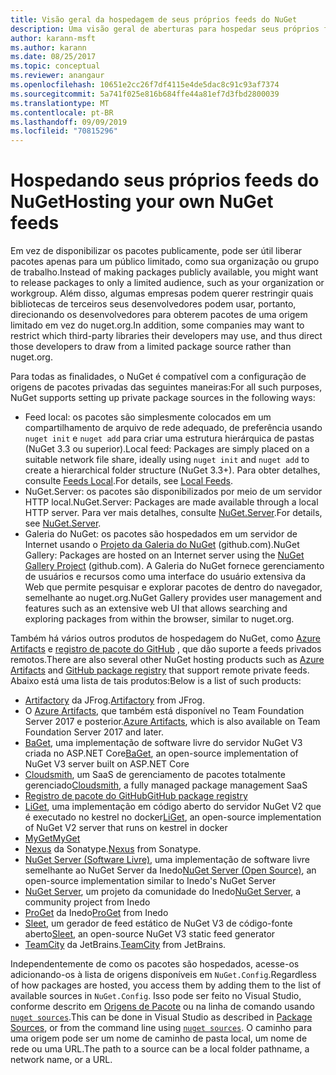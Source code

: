 ```yaml
---
title: Visão geral da hospedagem de seus próprios feeds do NuGet
description: Uma visão geral de aberturas para hospedar seus próprios feeds de pacote do NuGet ou galerias localmente ou remotamente.
author: karann-msft
ms.author: karann
ms.date: 08/25/2017
ms.topic: conceptual
ms.reviewer: anangaur
ms.openlocfilehash: 10651e2cc26f7df4115e4de5dac8c91c93af7374
ms.sourcegitcommit: 5a741f025e816b684ffe44a81ef7d3fbd2800039
ms.translationtype: MT
ms.contentlocale: pt-BR
ms.lasthandoff: 09/09/2019
ms.locfileid: "70815296"
---
```

# <a name="hosting-your-own-nuget-feeds"></a><span data-ttu-id="c69f3-103">Hospedando seus próprios feeds do NuGet</span><span class="sxs-lookup"><span data-stu-id="c69f3-103">Hosting your own NuGet feeds</span></span>

<span data-ttu-id="c69f3-104">Em vez de disponibilizar os pacotes publicamente, pode ser útil liberar pacotes apenas para um público limitado, como sua organização ou grupo de trabalho.</span><span class="sxs-lookup"><span data-stu-id="c69f3-104">Instead of making packages publicly available, you might want to release packages to only a limited audience, such as your organization or workgroup.</span></span> <span data-ttu-id="c69f3-105">Além disso, algumas empresas podem querer restringir quais bibliotecas de terceiros seus desenvolvedores podem usar, portanto, direcionando os desenvolvedores para obterem pacotes de uma origem limitado em vez do nuget.org.</span><span class="sxs-lookup"><span data-stu-id="c69f3-105">In addition, some companies may want to restrict which third-party libraries their developers may use, and thus direct those developers to draw from a limited package source rather than nuget.org.</span></span>

<span data-ttu-id="c69f3-106">Para todas as finalidades, o NuGet é compatível com a configuração de origens de pacotes privadas das seguintes maneiras:</span><span class="sxs-lookup"><span data-stu-id="c69f3-106">For all such purposes, NuGet supports setting up private package sources in the following ways:</span></span>

- <span data-ttu-id="c69f3-107">Feed local: os pacotes são simplesmente colocados em um compartilhamento de arquivo de rede adequado, de preferência usando `nuget init` e `nuget add` para criar uma estrutura hierárquica de pastas (NuGet 3.3 ou superior).</span><span class="sxs-lookup"><span data-stu-id="c69f3-107">Local feed: Packages are simply placed on a suitable network file share, ideally using `nuget init` and `nuget add` to create a hierarchical folder structure (NuGet 3.3+).</span></span> <span data-ttu-id="c69f3-108">Para obter detalhes, consulte [Feeds Local](../hosting-packages/local-feeds.md).</span><span class="sxs-lookup"><span data-stu-id="c69f3-108">For details, see [Local Feeds](../hosting-packages/local-feeds.md).</span></span>
- <span data-ttu-id="c69f3-109">NuGet.Server: os pacotes são disponibilizados por meio de um servidor HTTP local.</span><span class="sxs-lookup"><span data-stu-id="c69f3-109">NuGet.Server: Packages are made available through a local HTTP server.</span></span> <span data-ttu-id="c69f3-110">Para ver mais detalhes, consulte [NuGet.Server](../hosting-packages/nuget-server.md).</span><span class="sxs-lookup"><span data-stu-id="c69f3-110">For details, see [NuGet.Server](../hosting-packages/nuget-server.md).</span></span>
- <span data-ttu-id="c69f3-111">Galeria do NuGet: os pacotes são hospedados em um servidor de Internet usando o [Projeto da Galeria do NuGet](https://github.com/NuGet/NuGetGallery#build-and-run-the-gallery-in-arbitrary-number-easy-steps) (github.com).</span><span class="sxs-lookup"><span data-stu-id="c69f3-111">NuGet Gallery: Packages are hosted on an Internet server using the [NuGet Gallery Project](https://github.com/NuGet/NuGetGallery#build-and-run-the-gallery-in-arbitrary-number-easy-steps) (github.com).</span></span> <span data-ttu-id="c69f3-112">A Galeria do NuGet fornece gerenciamento de usuários e recursos como uma interface do usuário extensiva da Web que permite pesquisar e explorar pacotes de dentro do navegador, semelhante ao nuget.org.</span><span class="sxs-lookup"><span data-stu-id="c69f3-112">NuGet Gallery provides user management and features such as an extensive web UI that allows searching and exploring packages from within the browser, similar to nuget.org.</span></span>

<span data-ttu-id="c69f3-113">Também há vários outros produtos de hospedagem do NuGet, como [Azure Artifacts](https://www.visualstudio.com/docs/package/nuget/publish) e [registro de pacote do GitHub](https://help.github.com/articles/configuring-nuget-for-use-with-github-package-registry) , que dão suporte a feeds privados remotos.</span><span class="sxs-lookup"><span data-stu-id="c69f3-113">There are also several other NuGet hosting products such as [Azure Artifacts](https://www.visualstudio.com/docs/package/nuget/publish) and [GitHub package registry](https://help.github.com/articles/configuring-nuget-for-use-with-github-package-registry) that support remote private feeds.</span></span> <span data-ttu-id="c69f3-114">Abaixo está uma lista de tais produtos:</span><span class="sxs-lookup"><span data-stu-id="c69f3-114">Below is a list of such products:</span></span>

- <span data-ttu-id="c69f3-115">[Artifactory](https://www.jfrog.com/artifactory/) da JFrog.</span><span class="sxs-lookup"><span data-stu-id="c69f3-115">[Artifactory](https://www.jfrog.com/artifactory/) from JFrog.</span></span>
- <span data-ttu-id="c69f3-116">O [Azure Artifacts](https://www.visualstudio.com/docs/package/nuget/publish), que também está disponível no Team Foundation Server 2017 e posterior.</span><span class="sxs-lookup"><span data-stu-id="c69f3-116">[Azure Artifacts](https://www.visualstudio.com/docs/package/nuget/publish), which is also available on Team Foundation Server 2017 and later.</span></span>
- <span data-ttu-id="c69f3-117">[BaGet](https://github.com/loic-sharma/BaGet), uma implementação de software livre do servidor NuGet V3 criada no ASP.NET Core</span><span class="sxs-lookup"><span data-stu-id="c69f3-117">[BaGet](https://github.com/loic-sharma/BaGet), an open-source implementation of NuGet V3 server built on ASP.NET Core</span></span>
- <span data-ttu-id="c69f3-118">[Cloudsmith](https://cloudsmith.io/l/nuget-feed/), um SaaS de gerenciamento de pacotes totalmente gerenciado</span><span class="sxs-lookup"><span data-stu-id="c69f3-118">[Cloudsmith](https://cloudsmith.io/l/nuget-feed/), a fully managed package management SaaS</span></span>
- [<span data-ttu-id="c69f3-119">Registro de pacote do GitHub</span><span class="sxs-lookup"><span data-stu-id="c69f3-119">GitHub package registry</span></span>](https://help.github.com/articles/configuring-nuget-for-use-with-github-package-registry)
- <span data-ttu-id="c69f3-120">[LiGet](https://github.com/ai-traders/liget), uma implementação em código aberto do servidor NuGet V2 que é executado no kestrel no docker</span><span class="sxs-lookup"><span data-stu-id="c69f3-120">[LiGet](https://github.com/ai-traders/liget), an open-source implementation of NuGet V2 server that runs on kestrel in docker</span></span>
- [<span data-ttu-id="c69f3-121">MyGet</span><span class="sxs-lookup"><span data-stu-id="c69f3-121">MyGet</span></span>](http://myget.org)
- <span data-ttu-id="c69f3-122">[Nexus](http://www.sonatype.org/nexus/) da Sonatype.</span><span class="sxs-lookup"><span data-stu-id="c69f3-122">[Nexus](http://www.sonatype.org/nexus/) from Sonatype.</span></span>
- <span data-ttu-id="c69f3-123">[NuGet Server (Software Livre)](http://nuget-server.net), uma implementação de software livre semelhante ao NuGet Server da Inedo</span><span class="sxs-lookup"><span data-stu-id="c69f3-123">[NuGet Server (Open Source)](http://nuget-server.net), an open-source implementation similar to Inedo's NuGet Server</span></span>
- <span data-ttu-id="c69f3-124">[NuGet Server](http://nugetserver.net/), um projeto da comunidade do Inedo</span><span class="sxs-lookup"><span data-stu-id="c69f3-124">[NuGet Server](http://nugetserver.net/), a community project from Inedo</span></span>
- <span data-ttu-id="c69f3-125">[ProGet](http://inedo.com/proget) da Inedo</span><span class="sxs-lookup"><span data-stu-id="c69f3-125">[ProGet](http://inedo.com/proget) from Inedo</span></span>
- <span data-ttu-id="c69f3-126">[Sleet](https://github.com/emgarten/sleet), um gerador de feed estático de NuGet V3 de código-fonte aberto</span><span class="sxs-lookup"><span data-stu-id="c69f3-126">[Sleet](https://github.com/emgarten/sleet), an open-source NuGet V3 static feed generator</span></span>
- <span data-ttu-id="c69f3-127">[TeamCity](https://www.jetbrains.com/teamcity/) da JetBrains.</span><span class="sxs-lookup"><span data-stu-id="c69f3-127">[TeamCity](https://www.jetbrains.com/teamcity/) from JetBrains.</span></span>

<span data-ttu-id="c69f3-128">Independentemente de como os pacotes são hospedados, acesse-os adicionando-os à lista de origens disponíveis em `NuGet.Config`.</span><span class="sxs-lookup"><span data-stu-id="c69f3-128">Regardless of how packages are hosted, you access them by adding them to the list of available sources in `NuGet.Config`.</span></span> <span data-ttu-id="c69f3-129">Isso pode ser feito no Visual Studio, conforme descrito em [Origens de Pacote](../consume-packages/install-use-packages-visual-studio.md#package-sources) ou na linha de comando usando [`nuget sources`](../reference/cli-reference/cli-ref-sources.md).</span><span class="sxs-lookup"><span data-stu-id="c69f3-129">This can be done in Visual Studio as described in [Package Sources](../consume-packages/install-use-packages-visual-studio.md#package-sources), or from the command line using [`nuget sources`](../reference/cli-reference/cli-ref-sources.md).</span></span> <span data-ttu-id="c69f3-130">O caminho para uma origem pode ser um nome de caminho de pasta local, um nome de rede ou uma URL.</span><span class="sxs-lookup"><span data-stu-id="c69f3-130">The path to a source can be a local folder pathname, a network name, or a URL.</span></span>
